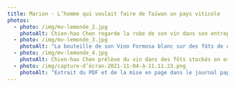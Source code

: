 ```yaml
---
title: Marion - L’homme qui voulait faire de Taïwan un pays viticole
photos:
  - photo: /img/mv-lemonde_2.jpg
    photoAlt: Chien-hao Chen regarde la robe de son vin dans son entrepôt.
  - photo: /img/mv-lemonde_3.jpg
    photoAlt: "La bouteille de son Vino Formosa blanc sur des fûts de chêne. "
  - photo: /img/mv-lemonde_4.jpg
    photoAlt: Chien-hao Chen prélève du vin dans des fûts stockés en extérieur.
  - photo: /img/capture-d’écran-2021-11-04-à-11.11.23.png
    photoAlt: "Extrait du PDF et de la mise en page dans le journal papier. "
---
```

